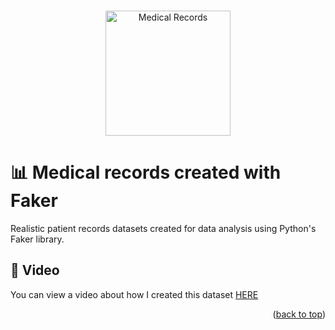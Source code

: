 <a name="readme-top"></a>


<!-- PROJECT LOGO -->
<br />
<div align="center">
  <a href="https://github.com/othneildrew/Best-README-Template">
    <img src="https://github.com/user-attachments/assets/25595d90-9ec2-4fcc-ad73-2c11f0edaac4" alt="Medical Records" height="200">
  </a>


</div>

# 📊 Medical records created with Faker
Realistic patient records datasets created for data analysis using Python's Faker library. 


## 🎥 Video
You can view a video about how I created this dataset [HERE]()


<p align="right">(<a href="#readme-top">back to top</a>)</p>

